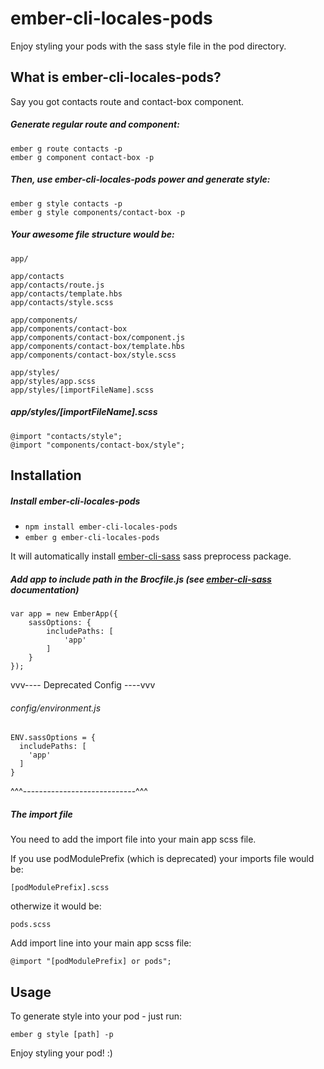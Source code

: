# ember-cli-locales-pods

Enjoy styling your pods with the sass style file in the pod directory.

## What is ember-cli-locales-pods?
Say you got contacts route and contact-box component.
##### Generate regular route and component:
```
ember g route contacts -p
ember g component contact-box -p
```
##### Then, use ember-cli-locales-pods power and generate style:
```
ember g style contacts -p
ember g style components/contact-box -p
```

##### Your awesome file structure would be:
```
app/

app/contacts
app/contacts/route.js
app/contacts/template.hbs
app/contacts/style.scss

app/components/
app/components/contact-box
app/components/contact-box/component.js
app/components/contact-box/template.hbs
app/components/contact-box/style.scss

app/styles/
app/styles/app.scss
app/styles/[importFileName].scss
```
##### app/styles/[importFileName].scss
```
@import "contacts/style";
@import "components/contact-box/style";
```

## Installation

##### Install ember-cli-locales-pods

* `npm install ember-cli-locales-pods`
* `ember g ember-cli-locales-pods`

It will automatically install [ember-cli-sass](https://github.com/aexmachina/ember-cli-sass#ember-cli-sass) sass preprocess package.

##### Add app to include path in the Brocfile.js (see [ember-cli-sass](https://github.com/aexmachina/ember-cli-sass#ember-cli-sass) documentation)

```
var app = new EmberApp({
    sassOptions: {
        includePaths: [
            'app'
        ]
    }
});
```

vvv---- Deprecated Config ----vvv
###### config/environment.js
```
ENV.sassOptions = {
  includePaths: [
    'app'
  ]
}
```
^^^----------------------------^^^


##### The import file
You need to add the import file into your main app scss file.

If you use podModulePrefix (which is deprecated) your imports file would be:
```
[podModulePrefix].scss
```
otherwize it would be:
```
pods.scss
```
Add import line into your main app scss file:

```
@import "[podModulePrefix] or pods";
```

## Usage

To generate style into your pod - just run:

```
ember g style [path] -p
```

Enjoy styling your pod! :)
